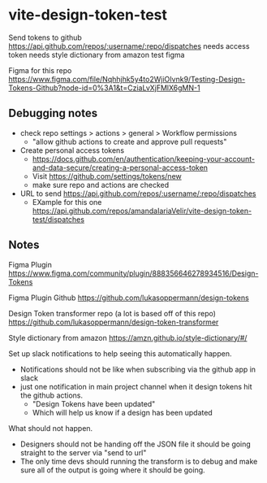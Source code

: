 # vite-design-token-test

Send tokens to github 
https://api.github.com/repos/:username/:repo/dispatches
needs access token
needs style dictionary from amazon
test figma 

Figma for this repo
https://www.figma.com/file/Nqhhjhk5y4to2WjiOIvnk9/Testing-Design-Tokens-Github?node-id=0%3A1&t=CziaLvXjFMlX6gMN-1

## Debugging notes
- check repo settings > actions > general > Workflow permissions
  - "allow github actions to create and approve pull requests"
- Create personal access tokens 
  - https://docs.github.com/en/authentication/keeping-your-account-and-data-secure/creating-a-personal-access-token
  - Visit https://github.com/settings/tokens/new
  - make sure repo and actions are checked
- URL to send https://api.github.com/repos/:username/:repo/dispatches
  - EXample for this one https://api.github.com/repos/amandaIariaVelir/vite-design-token-test/dispatches



## Notes

Figma Plugin
https://www.figma.com/community/plugin/888356646278934516/Design-Tokens

Figma Plugin Github
https://github.com/lukasoppermann/design-tokens

Design Token transformer repo (a lot is based off of this repo)
https://github.com/lukasoppermann/design-token-transformer

Style dictionary from amazon
https://amzn.github.io/style-dictionary/#/

Set up slack notifications to help seeing this automatically happen. 
- Notifications should not be like when subscribing via the github app in slack
- just one notification in main project channel when it design tokens hit the github actions.
  - "Design Tokens have been updated"
  - Which will help us know if a design has been updated

What should not happen.
- Designers should not be handing off the JSON file it should be going straight to the server via "send to url"
- The only time devs should running the transform is to debug and make sure all of the output is going where it should be going.